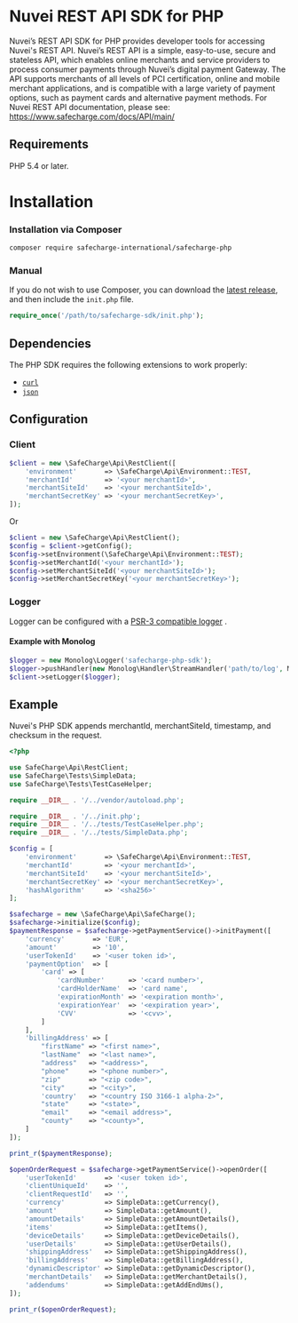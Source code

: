 # Nuvei REST API SDK for PHP

Nuvei’s REST API SDK for PHP provides developer tools for accessing Nuvei's REST API. Nuvei’s REST API is a simple, easy-to-use, secure and stateless API, which enables online merchants and service providers to process consumer payments through Nuvei’s digital payment Gateway. The API supports merchants of all levels of PCI certification, online and mobile merchant applications, and is compatible with a large variety of payment options, such as payment cards and alternative payment methods. For Nuvei REST API documentation, please see: https://www.safecharge.com/docs/API/main/

## Requirements

PHP 5.4 or later.

# Installation
### Installation via Composer
```bash
composer require safecharge-international/safecharge-php
```
### Manual
If you do not wish to use Composer, you can download the [latest release](https://github.com/SafeChargeInternational/safecharge-php/releases), and then include the `init.php` file.

```php
require_once('/path/to/safecharge-sdk/init.php');
```
## Dependencies

The PHP SDK requires the following extensions to work properly:

- [`curl`](https://secure.php.net/manual/en/book.curl.php)
- [`json`](https://secure.php.net/manual/en/book.json.php)

## Configuration
### Client
```php
$client = new \SafeCharge\Api\RestClient([
    'environment'       => \SafeCharge\Api\Environment::TEST,
    'merchantId'        => '<your merchantId>',
    'merchantSiteId'    => '<your merchantSiteId>',
    'merchantSecretKey' => '<your merchantSecretKey>',
]);
```

Or

```php
$client = new \SafeCharge\Api\RestClient();
$config = $client->getConfig();
$config->setEnvironment(\SafeCharge\Api\Environment::TEST);
$config->setMerchantId('<your merchantId>');
$config->setMerchantSiteId('<your merchantSiteId>');
$config->setMerchantSecretKey('<your merchantSecretKey>');
```

### Logger

Logger can be configured with a [PSR-3 compatible logger](http://www.php-fig.org/psr/psr-3/) .

#### Example with Monolog
```php
$logger = new Monolog\Logger('safecharge-php-sdk');
$logger->pushHandler(new Monolog\Handler\StreamHandler('path/to/log', Monolog\Logger::DEBUG));
$client->setLogger($logger);
```

## Example
Nuvei's PHP SDK appends merchantId, merchantSiteId, timestamp, and checksum in the request.
```php
<?php

use SafeCharge\Api\RestClient;
use SafeCharge\Tests\SimpleData;
use SafeCharge\Tests\TestCaseHelper;

require __DIR__ . '/../vendor/autoload.php';

require __DIR__ . '/../init.php';
require __DIR__ . '/../tests/TestCaseHelper.php';
require __DIR__ . '/../tests/SimpleData.php';

$config = [
    'environment'       => \SafeCharge\Api\Environment::TEST,
    'merchantId'        => '<your merchantId>',
    'merchantSiteId'    => '<your merchantSiteId>',
    'merchantSecretKey' => '<your merchantSecretKey>',
    'hashAlgorithm'     => '<sha256>'
];

$safecharge = new \SafeCharge\Api\SafeCharge();
$safecharge->initialize($config);
$paymentResponse = $safecharge->getPaymentService()->initPayment([
    'currency'       => 'EUR',
    'amount'         => '10',
    'userTokenId'    => '<user token id>',
    'paymentOption'  => [
        'card' => [
            'cardNumber'      => '<card number>',
            'cardHolderName'  => 'card name',
            'expirationMonth' => '<expiration month>',
            'expirationYear'  => '<expiration year>',
            'CVV'             => '<cvv>',
        ]
    ],
    'billingAddress' => [
        "firstName" => "<first name>",
        "lastName"  => "<last name>",
        "address"   => "<address>",
        "phone"     => "<phone number>",
        "zip"       => "<zip code>",
        "city"      => "<city>",
        'country'   => "<country ISO 3166-1 alpha-2>",
        "state"     => "<state>",
        "email"     => "<email address>",
        "county"    => "<county>",
    ]
]);

print_r($paymentResponse);

$openOrderRequest = $safecharge->getPaymentService()->openOrder([
    'userTokenId'       => '<user token id>',
    'clientUniqueId'    => '',
    'clientRequestId'   => '',
    'currency'          => SimpleData::getCurrency(),
    'amount'            => SimpleData::getAmount(),
    'amountDetails'     => SimpleData::getAmountDetails(),
    'items'             => SimpleData::getItems(),
    'deviceDetails'     => SimpleData::getDeviceDetails(),
    'userDetails'       => SimpleData::getUserDetails(),
    'shippingAddress'   => SimpleData::getShippingAddress(),
    'billingAddress'    => SimpleData::getBillingAddress(),
    'dynamicDescriptor' => SimpleData::getDynamicDescriptor(),
    'merchantDetails'   => SimpleData::getMerchantDetails(),
    'addendums'         => SimpleData::getAddEndUms(),
]);

print_r($openOrderRequest);
```
